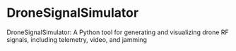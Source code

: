 # DroneSignalSimulator
DroneSignalSimulator: A Python tool for generating and visualizing drone RF signals, including telemetry, video, and jamming

